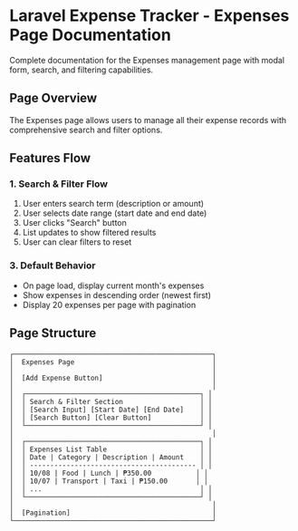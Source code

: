 # Laravel Expense Tracker - Expenses Page Documentation

Complete documentation for the Expenses management page with modal form, search, and filtering capabilities.

## Page Overview

The Expenses page allows users to manage all their expense records with comprehensive search and filter options.

## Features Flow

### 1. Search & Filter Flow
1. User enters search term (description or amount)
2. User selects date range (start date and end date)
3. User clicks "Search" button
4. List updates to show filtered results
5. User can clear filters to reset

### 3. Default Behavior
- On page load, display current month's expenses
- Show expenses in descending order (newest first)
- Display 20 expenses per page with pagination

## Page Structure

```
┌─────────────────────────────────────────────────┐
│  Expenses Page                                  │
│                                                 │
│  [Add Expense Button]                           │
│                                                 │
│  ┌───────────────────────────────────────────┐ │
│  │ Search & Filter Section                   │ │
│  │ [Search Input] [Start Date] [End Date]    │ │
│  │ [Search Button] [Clear Button]            │ │
│  └───────────────────────────────────────────┘ │
│                                                 │
│  ┌───────────────────────────────────────────┐ │
│  │ Expenses List Table                       │ │
│  │ Date | Category | Description | Amount    │ │
│  │ ----------------------------------------- │ │
│  │ 10/08 | Food | Lunch | ₱350.00           │ │
│  │ 10/07 | Transport | Taxi | ₱150.00       │ │
│  │ ...                                       │ │
│  └───────────────────────────────────────────┘ │
│                                                 │
│  [Pagination]                                   │
└─────────────────────────────────────────────────┘
